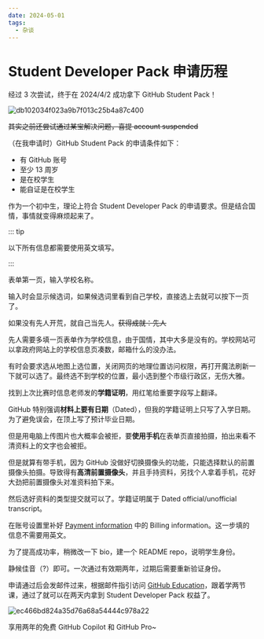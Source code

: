 ```yaml
---
date: 2024-05-01
tags:
  - 杂谈
---
```


# Student Developer Pack 申请历程

经过 3 次尝试，终于在 2024/4/2 成功拿下 GitHub Student Pack！

<!-- more -->

![db102034f023a9b7f013c25b4a87c400](https://github.com/community/community/assets/145281501/2a5607c2-e207-4096-8eb3-86d805fce76c)

~~其实之前还尝试通过某宝解决问题，喜提 account suspended~~

（在我申请时）GitHub Student Pack 的申请条件如下：

- 有 GitHub 账号
- 至少 13 周岁
- 是在校学生
- 能自证是在校学生

作为一个初中生，理论上符合 Student Developer Pack 的申请要求。但是结合国情，事情就变得麻烦起来了。

::: tip

以下所有信息都需要使用英文填写。

:::

表单第一页，输入学校名称。

输入时会显示候选词，如果候选词里看到自己学校，直接选上去就可以按下一页了。

如果没有先人开荒，就自己当先人。~~获得成就：先人~~

先人需要多填一页表单作为学校信息，由于国情，其中大多是没有的。学校网站可以拿政府网站上的学校信息页凑数，邮箱什么的没办法。

有时会要求选从地图上选位置，关闭网页的地理位置访问权限，再打开魔法刷新一下就可以选了。最终选不到学校的位置，最小选到整个市级行政区，无伤大雅。

找到上次比赛时信息老师发的**学籍证明**，用红笔给重要字段写上翻译。

GitHub 特别强调**材料上要有日期**（Dated），但我的学籍证明上只写了入学日期。为了避免误会，在顶上写了预计毕业日期。

但是用电脑上传图片也大概率会被拒，要**使用手机**在表单页直接拍摄，拍出来看不清资料上的文字也会被拒。

但是就算有带手机，因为 GitHub 没做好切换摄像头的功能，只能选择默认的前置摄像头拍摄。导致得有**高清前置摄像头**，并且手持资料，另找个人拿着手机，花好大劲把前置摄像头对准资料拍下来。

然后选好资料的类型提交就可以了。学籍证明属于 Dated official/unofficial transcript。

在账号设置里补好 [Payment information](https://github.com/settings/billing/payment_information) 中的 Billing information。这一步填的信息不需要用英文。

为了提高成功率，稍微改一下 bio，建一个 README repo，说明学生身份。

静候佳音（?）即可。一次通过有效期两年，过期后需要重新验证身份。

申请通过后会发邮件过来，根据邮件指引访问 [GitHub Education](https://education.github.com/globalcampus/student)，跟着学两节课，通过了就可以在两天内拿到 Student Developer Pack 权益了。

![ec466bd824a35d76a68a54444c978a22](https://github.com/community/community/assets/145281501/bb2e93b5-a303-4b44-be3e-129f79bee096)

享用两年的免费 GitHub Copilot 和 GitHub Pro~
